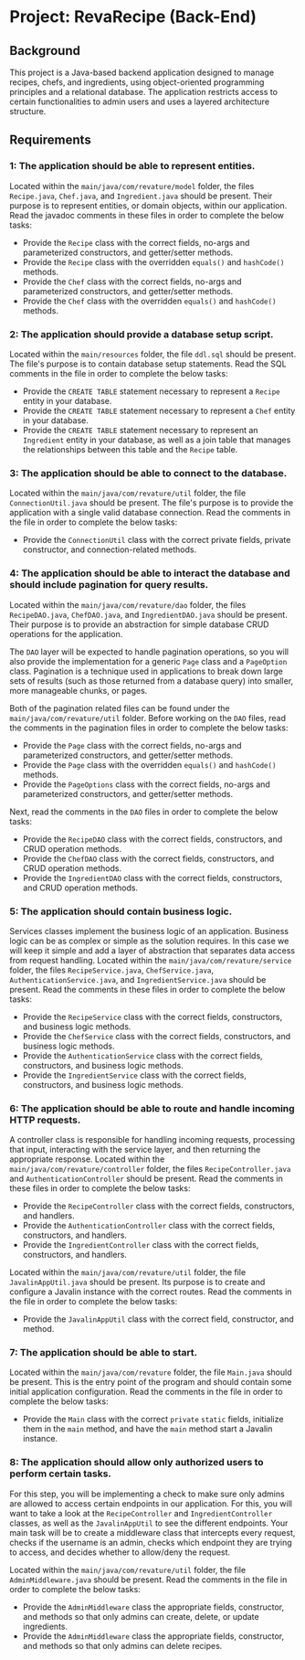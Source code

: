 # Project: RevaRecipe (Back-End)

## Background
This project is a Java-based backend application designed to manage recipes, chefs, and ingredients, using object-oriented programming principles and a relational database. The application restricts access to certain functionalities to admin users and uses a layered architecture structure.

## Requirements

### 1: The application should be able to represent entities.
Located within the `main/java/com/revature/model` folder, the files `Recipe.java`, `Chef.java`, and `Ingredient.java` should be present. Their purpose is to represent entities, or domain objects, within our application. Read the javadoc comments in these files in order to complete the below tasks:
- Provide the `Recipe` class with the correct fields, no-args and parameterized constructors, and getter/setter methods.
- Provide the `Recipe` class with the overridden `equals()` and `hashCode()` methods.
- Provide the `Chef` class with the correct fields, no-args and parameterized constructors, and getter/setter methods.
- Provide the `Chef` class with the overridden `equals()` and `hashCode()` methods.

### 2: The application should provide a database setup script.
Located within the `main/resources` folder, the file `ddl.sql` should be present. The file's purpose is to contain database setup statements. Read the SQL comments in the file in order to complete the below tasks:
- Provide the `CREATE TABLE` statement necessary to represent a `Recipe` entity in your database.
- Provide the `CREATE TABLE` statement necessary to represent a `Chef` entity in your database.
- Provide the `CREATE TABLE` statement necessary to represent an `Ingredient` entity in your database, as well as a join table that manages the relationships between this table and the `Recipe` table.

### 3: The application should be able to connect to the database.
Located within the `main/java/com/revature/util` folder, the file `ConnectionUtil.java` should be present. The file's purpose is to provide the application with a single valid database connection. Read the comments in the file in order to complete the below tasks:
- Provide the `ConnectionUtil` class with the correct private fields, private constructor, and connection-related methods.

### 4: The application should be able to interact the database and should include pagination for query results.
Located within the `main/java/com/revature/dao` folder, the files `RecipeDAO.java`, `ChefDAO.java`, and `IngredientDAO.java` should be present. Their purpose is to provide an abstraction for simple database CRUD operations for the application.

The `DAO` layer will be expected to handle pagination operations, so you will also provide the implementation for a generic `Page` class and a `PageOption` class.  Pagination is a technique used in applications to break down large sets of results (such as those returned from a database query) into smaller, more manageable chunks, or pages.

Both of the pagination related files can be found under the `main/java/com/revature/util` folder. Before working on the `DAO` files, read the comments in the pagination files in order to complete the below tasks:
- Provide the `Page` class with the correct fields, no-args and parameterized constructors, and getter/setter methods.
- Provide the `Page` class with the overridden `equals()` and `hashCode()` methods.
- Provide the `PageOptions` class with the correct fields, no-args and parameterized constructors, and getter/setter methods.

Next, read the comments in the `DAO` files in order to complete the below tasks:
- Provide the `RecipeDAO` class with the correct fields, constructors, and CRUD operation methods.
- Provide the `ChefDAO` class with the correct fields, constructors, and CRUD operation methods.
- Provide the `IngredientDAO` class with the correct fields, constructors, and CRUD operation methods.

### 5: The application should contain business logic.
Services classes implement the business logic of an application. Business logic can be as complex or simple as the solution requires. In this case we will keep it simple and add a layer of abstraction that separates data access from request handling. Located within the `main/java/com/revature/service` folder, the files `RecipeService.java`, `ChefService.java`, `AuthenticationService.java`, and `IngredientService.java` should be present. Read the comments in these files in order to complete the below tasks:
- Provide the `RecipeService` class with the correct fields, constructors, and business logic methods.
- Provide the `ChefService` class with the correct fields, constructors, and business logic methods.
- Provide the `AuthenticationService` class with the correct fields, constructors, and business logic methods.
- Provide the `IngredientService` class with the correct fields, constructors, and business logic methods.

### 6: The application should be able to route and handle incoming HTTP requests.
A controller class is responsible for handling incoming requests, processing that input, interacting with the service layer, and then returning the appropriate response. Located within the `main/java/com/revature/controller` folder, the files `RecipeController.java` and `AuthenticationController` should be present. Read the comments in these files in order to complete the below tasks:
- Provide the `RecipeController` class with the correct fields, constructors, and handlers.
- Provide the `AuthenticationController` class with the correct fields, constructors, and handlers.
- Provide the `IngredientController` class with the correct fields, constructors, and handlers.

Located within the `main/java/com/revature/util` folder, the file `JavalinAppUtil.java` should be present. Its purpose is to create and configure a Javalin instance with the correct routes. Read the comments in the file in order to complete the below tasks:
- Provide the `JavalinAppUtil` class with the correct field, constructor, and method.

### 7: The application should be able to start.
Located within the `main/java/com/revature` folder, the file `Main.java` should be present. This is the entry point of the program and should contain some initial application configuration. Read the comments in the file in order to complete the below tasks:
- Provide the `Main` class with the correct `private` `static` fields, initialize them in the `main` method, and have the `main` method start a Javalin instance.

### 8: The application should allow only authorized users to perform certain tasks.
For this step, you will be implementing a check to make sure only admins are allowed to access certain endpoints in our application. For this, you will want to take a look at the `RecipeController` and `IngredientController` classes, as well as the `JavalinAppUtil` to see the different endpoints. Your main task will be to create a middleware class that intercepts every request, checks if the username is an admin, checks which endpoint they are trying to access, and decides whether to allow/deny the request.

Located within the `main/java/com/revature/util` folder, the file `AdminMiddleware.java` should be present. Read the comments in the file in order to complete the below tasks:
- Provide the `AdminMiddleware` class the appropriate fields, constructor, and methods so that only admins can create, delete, or update ingredients.
- Provide the `AdminMiddleware` class the appropriate fields, constructor, and methods so that only admins can delete recipes.



